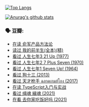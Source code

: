 [![Top Langs](https://github-readme-stats.vercel.app/api/top-langs/?username=w940853815)](https://github.com/anuraghazra/github-readme-stats)

[![Anurag's github stats](https://github-readme-stats.vercel.app/api?username=w940853815)](https://github.com/anuraghazra/github-readme-stats)

### 🗣 豆瓣:

<!-- DOUBAN-ACTIVITIES:START -->
- [在读 俞军产品方法论](https://www.douban.com/people/136069238/status/3326796102/)
- [读过 我的前半生(全本)(精)](https://www.douban.com/people/136069238/status/3326794576/)
- [看过 人生七年3 21 Up‎ (1977)](https://www.douban.com/people/136069238/status/3325263297/)
- [看过 人生七年2 7 Plus Seven‎ (1970)](https://www.douban.com/people/136069238/status/3325262989/)
- [看过 人生七年1 Seven Up!‎ (1964)](https://www.douban.com/people/136069238/status/3325262638/)
- [看过 狗十三‎ (2013)](https://www.douban.com/people/136069238/status/3324721013/)
- [看过 天才枪手 ฉลาดเกมส์โกง‎ (2017)](https://www.douban.com/people/136069238/status/3324568960/)
- [在读 TypeScript入门与实战](https://www.douban.com/people/136069238/status/3323078745/)
- [看过 缉魂 緝魂‎ (2021)](https://www.douban.com/people/136069238/status/3322173634/)
- [在看 去你家吃饭好吗‎ (2021)](https://www.douban.com/people/136069238/status/3320574779/)
<!-- DOUBAN-ACTIVITIES:END -->
<!--
**w940853815/w940853815** is a ✨ _special_ ✨ repository because its `README.md` (this file) appears on your GitHub profile.

Here are some ideas to get you started:

- 🔭 I’m currently working on ...
- 🌱 I’m currently learning ...
- 👯 I’m looking to collaborate on ...
- 🤔 I’m looking for help with ...
- 💬 Ask me about ...
- 📫 How to reach me: ...
- 😄 Pronouns: ...
- ⚡ Fun fact: ...
-->
